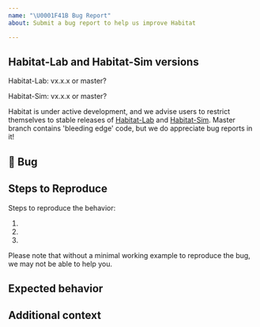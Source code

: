 ```yaml
---
name: "\U0001F41B Bug Report"
about: Submit a bug report to help us improve Habitat

---
```


## Habitat-Lab and Habitat-Sim versions
Habitat-Lab: vx.x.x or master?

Habitat-Sim: vx.x.x or master?

Habitat is under active development, and we advise users to restrict themselves to stable releases of [Habitat-Lab](https://github.com/facebookresearch/habitat-lab/releases) and [Habitat-Sim](https://github.com/facebookresearch/habitat-sim/releases). Master branch contains 'bleeding edge' code, but we do appreciate bug reports in it!


## 🐛 Bug

<!-- A clear and concise description of what the bug is. -->

## Steps to Reproduce

Steps to reproduce the behavior:

<!-- If you were running a command, post the exact command that you were running -->

1.
2.
3.

Please note that without a minimal working example to reproduce the bug, we may not be able to help you.

<!-- If you have a code sample, error messages, stack traces, please provide it here as well -->

## Expected behavior

<!-- A clear and concise description of what you expected to happen. -->

## Additional context

<!-- Add any other context about the problem here. -->

